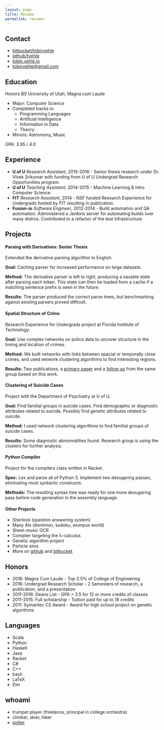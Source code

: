 ```yaml
---
layout: page
title: Resume
permalink: resume/
---
```


Contact
-------
- [bitbucket/tobinyehle](https://bitbucket.org/tobinyehle)
- [github/tyehle](https://github.com/tyehle)
- [tobin.yehle.io](http://tobin.yehle.io)
- [tobinyehle@gmail.com](mailto:tobinyehle%40gmail.com)


Education
---------
Honors BS University of Utah, Magna cum Laude

- Major: Computer Science
- Completed tracks in:
  - Programming Languages
  - Artificial Intelligence
  - Information in Data
  - Theory
- Minors: Astronomy, Music

GPA: 3.95 / 4.0


Experience
----------
- **U of U** *Research Assistant*, 2015-2016 - Senior thesis research under Dr. Vivek Srikumar with funding from U of U Undergrad Research Opportunities program.
- **U of U** *Teaching Assistant*, 2014-2015 - Machine Learning & Intro Computer Science.
- **FIT** *Research Assistant*, 2014 - NSF funded Research Experience for Undergrads hosted by FIT resulting in publication.
- **Fusion-io** *Software Engineer*, 2012-2014 - Build automation and QA automation.
Administered a Jenkins server for automating builds over many distros.
Contributed to a refactor of the test infrastructure.


Projects
--------

#### Parsing with Derivatives: Senior Thesis
Extended the derivative parsing algorithm to English.

**Goal:** Caching parser for increased performance on large datasets.

**Method:** The derivative parser is left to right, producing a savable state after parsing each token. This state can then be loaded from a cache if a matching sentence prefix is seen in the future.

**Results:** The parser produced the correct parse trees, but benchmarking against existing parsers proved difficult.


#### Spatial Structure of Crime
Research Experience for Undergrads project at Florida Institute of Technology.

**Goal:** Use complex networks on police data to uncover structure in the timing and location of crimes.

**Method:** We built networks with links between spacial or temporally close crimes, and used network clustering algorithms to find interesting regions.

**Results:** Two publications, a [primary paper](http://dx.doi.org/10.1007/978-3-319-15168-7_14) and a [follow up](http://dx.doi.org/10.1007/978-3-319-16112-9_22) from the same group based on this work.


#### Clustering of Suicide Cases
Project with the Department of Psychiatry at U of U.

**Goal:** Find familial groups in suicide cases. Find demographic or diagnostic attributes related to suicide. Possibly find genetic attributes related to suicide.

**Method:** I used network clustering algorithms to find familial groups of suicide cases.

**Results:** Some diagnostic abnormalities found. Research group is using the clusters for further analysis.


#### Python Compiler
Project for the compilers class written in Racket.

**Spec:** Lex and parse all of Python 3. Implement two desugaring passes, eliminating most syntactic constructs.

**Methods:** The resulting syntax tree was ready for one more desugaring pass before code generation in the assembly language.


#### Other Projects
- Sherlock (question answering system)
- Many AIs (dominion, sudoku, wumpus world)
- Sheet-music OCR
- Compiler targeting the λ-calculus
- Genetic algorithm project
- Particle sims
- More on [github](https://github.com/tyehle) and [bitbucket](https://bitbucket.org/tobinyehle)


Honors
------
- 2016: Magna Cum Laude - Top 2.5% of College of Engineering
- 2016: Undergrad Research Scholar - 2 Semesters of research, a publication, and a presentation
- 2011-2016: Deans List - GPA > 3.5 for 12 or more credits of classes
- 2011-2015: Full scholarship - Tuition paid for up to 18 credits
- 2011: Symantec CS Award - Award for high school project on genetic algorithms


Languages
---------
- Scala
- Python
- Haskell
- Java
- Racket
- C#
- C++
- bash
- LaTeX
- Elm


whoami
------
- trumpet player (freelance, principal in college orchestra)
- climber, skier, hiker
- [potter](http://tobin.yehle.io/pottery)
